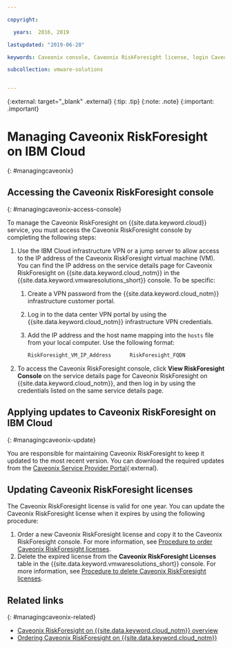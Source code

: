 ```yaml
---

copyright:

  years:  2016, 2019

lastupdated: "2019-06-28"

keywords: Caveonix console, Caveonix RiskForesight license, login Caveonix console

subcollection: vmware-solutions


---
```


{:external: target="_blank" .external}
{:tip: .tip}
{:note: .note}
{:important: .important}

# Managing Caveonix RiskForesight on IBM Cloud
{: #managingcaveonix}

## Accessing the Caveonix RiskForesight console
{: #managingcaveonix-access-console}

To manage the Caveonix RiskForesight on {{site.data.keyword.cloud}} service, you must access the Caveonix RiskForesight console by completing the following steps:

1. Use the IBM Cloud infrastructure VPN or a jump server to allow access to the IP address of the Caveonix RiskForesight virtual machine (VM). You can find the IP address on the service details page for Caveonix RiskForesight on {{site.data.keyword.cloud_notm}} in the {{site.data.keyword.vmwaresolutions_short}} console. To be specific:
   1. Create a VPN password from the {{site.data.keyword.cloud_notm}} infrastructure customer portal.
   2. Log in to the data center VPN portal by using the {{site.data.keyword.cloud_notm}} infrastructure VPN credentials.
   3. Add the IP address and the host name mapping into the `hosts` file from your local computer. Use the following format:

      ```javascript
      RiskForesight_VM_IP_Address      RiskForesight_FQDN
      ```
2. To access the Caveonix RiskForesight console, click **View RiskForesight Console** on the service details page for Caveonix RiskForesight on {{site.data.keyword.cloud_notm}}, and then log in by using the credentials listed on the same service details page.

## Applying updates to Caveonix RiskForesight on IBM Cloud
{: #managingcaveonix-update}

You are responsible for maintaining Caveonix RiskForesight to keep it updated to the most recent version. You can download the required updates from the [Caveonix Service Provider Portal](https://support.caveonix.com){:external}.

## Updating Caveonix RiskForesight licenses

The Caveonix RiskForesight license is valid for one year. You can update the Caveonix RiskForesight license when it expires by using the following procedure:
1. Order a new Caveonix RiskForesight license and copy it to the Caveonix RiskForesight console. For more information, see [Procedure to order Caveonix RiskForesight licenses](/docs/services/vmwaresolutions?topic=vmware-solutions-caveonix_license_ordering#caveonix_license_ordering-procedure).
2. Delete the expired license from the **Caveonix RiskForesight Licenses** table in the {{site.data.keyword.vmwaresolutions_short}} console. For more information, see [Procedure to delete Caveonix RiskForesight licenses](/docs/services/vmwaresolutions?topic=vmware-solutions-caveonix_license_managing#caveonix_license_managing_procedure-delete).

## Related links
{: #managingcaveonix-related}

* [Caveonix RiskForesight on {{site.data.keyword.cloud_notm}} overview](/docs/services/vmwaresolutions/services?topic=vmware-solutions-caveonix_considerations)
* [Ordering Caveonix RiskForesight on {{site.data.keyword.cloud_notm}}](/docs/services/vmwaresolutions/services?topic=vmware-solutions-caveonix_ordering)
